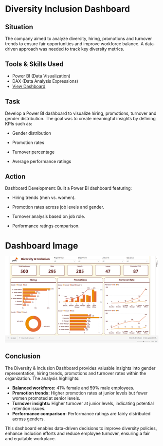 # Diversity Inclusion Dashboard

## Situation
The company aimed to analyze diversity, hiring, promotions and turnover trends to ensure fair opportunities and improve workforce balance. A data-driven approach was needed to track key diversity metrics.

## Tools & Skills Used
- Power BI (Data Visualization)
- DAX (Data Analysis Expressions)
- <a href="https://app.powerbi.com/view?r=eyJrIjoiNjhhMjE4MGUtMGY2My00NDE0LThhYzgtN2NjYThlMWIwNWFmIiwidCI6ImRmODY3OWNkLWE4MGUtNDVkOC05OWFjLWM4M2VkN2ZmOTVhMCJ9">View Dashboard</a>

## Task
Develop a Power BI dashboard to visualize hiring, promotions, turnover and gender distribution. The goal was to create meaningful insights by defining KPIs such as:

- Gender distribution

- Promotion rates 

- Turnover percentage

- Average performance ratings

## Action
Dashboard Development: Built a Power BI dashboard featuring:

- Hiring trends (men vs. women).

- Promotion rates across job levels and gender.

- Turnover analysis based on job role.

- Performance ratings comparison.

# Dashboard Image
![image alt](https://github.com/bhaskarkumar222/Diversity-Inclusion-Dashboard-/blob/b9d737a3a41f5e05c39466ef72424ec806f3de5c/Diversity%20%26%20Inclusion%20Dashboard.png)

## Conclusion
The Diversity & Inclusion Dashboard provides valuable insights into gender representation, hiring trends, promotions and turnover rates within the organization. The analysis highlights:

- **Balanced workforce:** 41% female and 59% male employees.
- **Promotion trends:** Higher promotion rates at junior levels but fewer women promoted at senior levels.
- **Turnover insights:** Higher turnover at junior levels, indicating potential retention issues.
- **Performance comparison:** Performance ratings are fairly distributed across genders.

This dashboard enables data-driven decisions to improve diversity policies, enhance inclusion efforts and reduce employee turnover, ensuring a fair and equitable workplace. 



